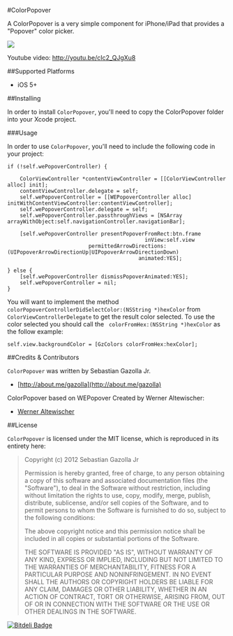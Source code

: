 #ColorPopover

A ColorPopover is a very simple component for iPhone/iPad that provides a "Popover" color picker.

![](https://github.com/gazolla/ColorPopover/raw/master/screenshot.PNG)

Youtube video: http://youtu.be/cIc2_QJgXu8

##Supported Platforms

- iOS 5+

##Installing

In order to install `ColorPopover`, you'll need to copy the ColorPopover folder into your Xcode project. 

###Usage

In order to use `ColorPopover`, you'll need to include the following code in your project:

    if (!self.wePopoverController) {
		
		ColorViewController *contentViewController = [[ColorViewController alloc] init];
        contentViewController.delegate = self;
		self.wePopoverController = [[WEPopoverController alloc] initWithContentViewController:contentViewController];
		self.wePopoverController.delegate = self;
		self.wePopoverController.passthroughViews = [NSArray arrayWithObject:self.navigationController.navigationBar];
		
		[self.wePopoverController presentPopoverFromRect:btn.frame
                                                inView:self.view
                              permittedArrowDirections:(UIPopoverArrowDirectionUp|UIPopoverArrowDirectionDown)
                                              animated:YES];
        
	} else {
		[self.wePopoverController dismissPopoverAnimated:YES];
		self.wePopoverController = nil;
	}


You will want to implement the method `colorPopoverControllerDidSelectColor:(NSString *)hexColor` from `ColorViewControllerDelegate` to get the result color selected. To use the color selected you should call the ` colorFromHex:(NSString *)hexColor` as the follow example:

	self.view.backgroundColor = [GzColors colorFromHex:hexColor];


 
##Credits & Contributors

`ColorPopover` was written by Sebastian Gazolla Jr.

* [http://about.me/gazolla](http://about.me/gazolla)

  
ColorPopover based on WEPopover Created by Werner Altewischer:

- [Werner Altewischer](https://github.com/werner77/WEPopover)

  
##License

`ColorPopover` is licensed under the MIT license, which is reproduced in its entirety here:


>Copyright (c) 2012 Sebastian Gazolla Jr
>
>Permission is hereby granted, free of charge, to any person obtaining a copy
>of this software and associated documentation files (the "Software"), to deal
>in the Software without restriction, including without limitation the rights
>to use, copy, modify, merge, publish, distribute, sublicense, and/or sell
>copies of the Software, and to permit persons to whom the Software is
>furnished to do so, subject to the following conditions:
>
>The above copyright notice and this permission notice shall be included in
>all copies or substantial portions of the Software.
>
>THE SOFTWARE IS PROVIDED "AS IS", WITHOUT WARRANTY OF ANY KIND, EXPRESS OR
>IMPLIED, INCLUDING BUT NOT LIMITED TO THE WARRANTIES OF MERCHANTABILITY,
>FITNESS FOR A PARTICULAR PURPOSE AND NONINFRINGEMENT. IN NO EVENT SHALL THE
>AUTHORS OR COPYRIGHT HOLDERS BE LIABLE FOR ANY CLAIM, DAMAGES OR OTHER
>LIABILITY, WHETHER IN AN ACTION OF CONTRACT, TORT OR OTHERWISE, ARISING FROM,
>OUT OF OR IN CONNECTION WITH THE SOFTWARE OR THE USE OR OTHER DEALINGS IN
>THE SOFTWARE.


[![Bitdeli Badge](https://d2weczhvl823v0.cloudfront.net/gazolla/colorpopover/trend.png)](https://bitdeli.com/free "Bitdeli Badge")

